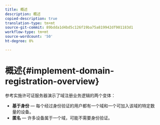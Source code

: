 ```yaml
---
title: 概述
description: 概述
copied-description: true
translation-type: tm+mt
source-git-commit: 89bdda1d4bd5c126f19ba75a819942df901183d1
workflow-type: tm+mt
source-wordcount: '50'
ht-degree: 0%

---
```



# 概述{#implement-domain-registration-overview}

参考实施许可证服务器演示了域注册业务逻辑的两个变体：

* **基于身份**  — 每个经过身份验证的用户都有一个域和一个可加入该域的特定数量的设备。
* **匿名**  — 许多设备属于一个域，可能不需要身份验证。
